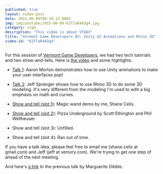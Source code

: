 ```yaml
---
published: true
layout: video-post
date: 2015-06-09T00:16:13.000Z
img: img/youtube/2015-06-09-K2TlaR4A3g4.jpg
category: vtgd
description: "This video is about VTGD3"
title: "Vermont Game Developers #3: Unity UI Animations and Rhino 3D"
video-id: "K2TlaR4A3g4"
---
```

For this session of [Vermont Game Developers](http://www.meetup.com/Vermont-Game-Developers/), we had two tech tutorials and two show-and-tells.  Here is [the video](https://www.youtube.com/watch?v=K2TlaR4A3g4) and some highlights.

* [Talk 1](https://www.youtube.com/watch?v=K2TlaR4A3g4): Aaron Morton demonstrates how to use Unity animations to make your user interfaces pop!

* [Talk 2](https://youtu.be/K2TlaR4A3g4?t=19m18s): Jeff Sprenger shows how to use Rhino 3D to do some 3D modeling.  It's very different from the modeling I'm used to with a big emphasis on math and curves.

* [Show and tell (slot 1)](https://youtu.be/K2TlaR4A3g4?t=54m24s): Magic wand demo by me, Shane Celis.

* [Show and tell (slot 2)](https://youtu.be/K2TlaR4A3g4?t=1h8s): Pizza Underground by Scott Ethington
and Phil Wellheuser.

* Show and tell (slot 3): Unfilled.

* Show and tell (slot 4): Ran out of time.

If you have a talk idea, please feel free to email me (shane.celis at gmail.com) and Jeff (jeff at xemory.com). We're trying to get one step of ahead of the next meeting.

And here's [a link](/vtgd/2015/06/08/vermont-game-developers-2-how-to-thrive-as-an-independent-studio/) to the previous talk by Marguerite Dibble.
